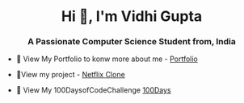 <h1 align="center">Hi 👋, I'm Vidhi Gupta </h1>
<h3 align="center">A Passionate Computer Science Student from, India</h3>

- 📌 View My Portfolio to konw more about me - [Portfolio](https://vidhi9696.github.io/)

- 🔭View my project -  [Netflix Clone](netflix-clone-845c0.web.app)

- 📍 View My 100DaysofCodeChallenge [100Days](https://github.com/vidhi9696/100Dayscodechallenge-)

